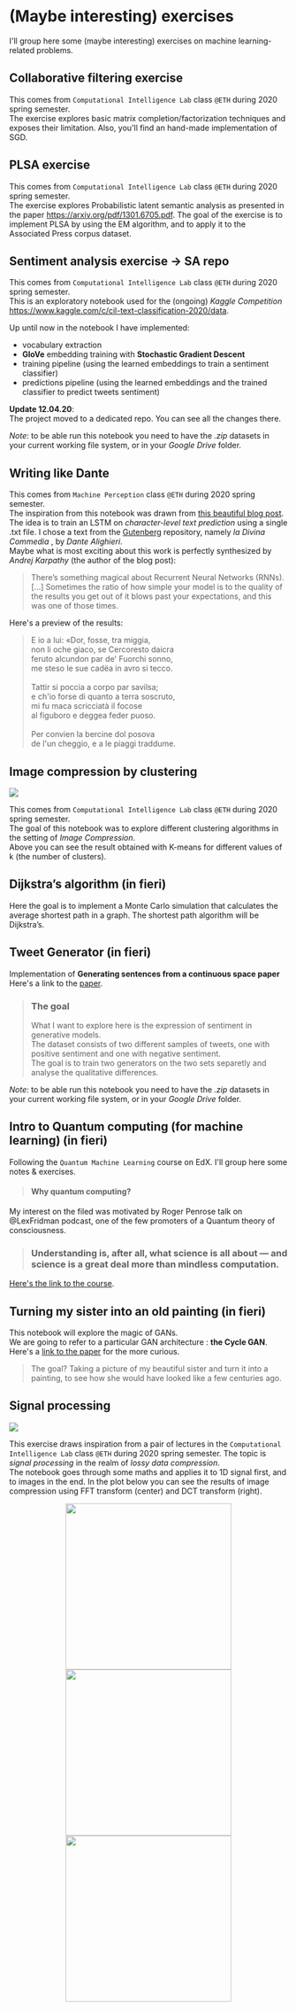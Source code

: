 # (Maybe interesting) exercises
I'll group here some (maybe interesting) exercises on machine learning-related problems. 

## Collaborative filtering exercise

This comes from ```Computational Intelligence Lab``` class ```@ETH``` during 2020 spring semester. <br>
The exercise explores basic matrix completion/factorization techniques and exposes their limitation. 
Also, you'll find an hand-made implementation of SGD.

## PLSA exercise
This comes from ```Computational Intelligence Lab``` class ```@ETH``` during 2020 spring semester. <br>
The exercise explores Probabilistic latent semantic analysis as presented in the paper https://arxiv.org/pdf/1301.6705.pdf. 
The goal of the exercise is to implement PLSA by using the EM algorithm, and to apply it to the Associated Press corpus dataset.

## Sentiment analysis exercise -> SA repo
This comes from ```Computational Intelligence Lab``` class ```@ETH``` during 2020 spring semester. <br>
This is an exploratory notebook used for the (ongoing) *Kaggle Competition* https://www.kaggle.com/c/cil-text-classification-2020/data.

Up until now in the notebook I have implemented:
- vocabulary extraction 
- **GloVe** embedding training with **Stochastic Gradient Descent**
- training pipeline (using the learned embeddings to train a sentiment classifier)
- predictions pipeline (using the learned embeddings and the trained classifier to predict tweets sentiment)

**Update 12.04.20**:<br>
The project moved to a dedicated repo. You can see all the changes there. 

*Note*: to be able run this notebook you need to have the *.zip* datasets in your current working file system, or in your *Google Drive* folder.

## Writing like Dante

This comes from ```Machine Perception``` class ```@ETH``` during 2020 spring semester. <br>
The inspiration from this notebook was drawn from [this beautiful blog post](http://karpathy.github.io/2015/05/21/rnn-effectiveness/).
The idea is to train an LSTM on *character-level text prediction* using a single .txt file. I chose a text from the [Gutenberg](http://www.gutenberg.org/) repository, namely *la Divina Commedia* , by *Dante Alighieri*. 
<br> Maybe what is most exciting about this work is perfectly synthesized by *Andrej Karpathy* (the author of the blog post): 
 > There’s something magical about Recurrent Neural Networks (RNNs). [...] Sometimes the ratio of how simple your model is to the quality of the results you get out of it blows past your expectations, and this was one of those times. 
 
Here's a preview of the results: 
> E io a lui: «Dor, fosse, tra miggia,<br>
  non li oche giaco, se Cercoresto daicra<br>
  feruto alcundon par de' Fuorchi sonno,<br>
  me steso le sue cadëa in avro si tecco.<br><br>
  Tattir si poccia a corpo par savilsa;<br>
  e ch'io forse di quanto a terra soscruto,<br>
  mi fu maca scricciatà il focose<br>
  al figuboro e deggea feder puoso.<br><br>
  Per convien la bercine dol posova<br>
  de l'un cheggio, e a le piaggi traddume.<br>


## Image compression by clustering
<img src="https://github.com/GiuliaLanzillotta/exercises/blob/master/compressions.jpg">

This comes from ```Computational Intelligence Lab``` class ```@ETH``` during 2020 spring semester. <br>
The goal of this notebook was to explore different clustering algorithms in the setting of *Image Compression*. <br>
Above you can see the result obtained with K-means for different values of k (the number of clusters). 

## Dijkstra’s algorithm (in fieri)

Here the goal is to implement a Monte Carlo simulation that calculates the average shortest path in a graph. The shortest path algorithm will be Dijkstra’s.

## Tweet Generator (in fieri)
Implementation of **Generating sentences from a continuous space paper**<br>
Here's a link to the [paper](https://arxiv.org/pdf/1511.06349v4.pdf).

> ### The goal 
> What I want to explore here is the expression of sentiment in generative models. <br>
> The dataset consists of two different samples of tweets, one with positive sentiment and one with negative sentiment. <br>
> The goal is to train two generators on the two sets separetly and analyse the qualitative differences.

*Note*: to be able run this notebook you need to have the *.zip* datasets in your current working file system, or in your *Google Drive* folder.

## Intro to Quantum computing (for machine learning) (in fieri)
Following the ```Quantum Machine Learning``` course on EdX. I'll group here some notes & exercises. <br>
>#### Why quantum computing? <br>
My interest on the filed was motivated by Roger Penrose talk on @LexFridman podcast, one of the few promoters of a Quantum theory of consciousness. 
> ### Understanding is, after all, what science is all about — and science is a great deal more than mindless computation. <br>
[Here's the link to the course](https://courses.edx.org/courses/course-v1:University_of_TorontoX+UTQML101x+2T2019/course/). 

## Turning my sister into an old painting (in fieri)
This notebook will explore the magic of GANs. <br>
We are going to refer to a particular GAN architecture : **the Cycle GAN**. Here's a [link to the paper](https://arxiv.org/pdf/1703.10593.pdf) for the more curious. 

>  The goal? Taking a picture of my beautiful sister and turn it into a painting, to see how she would have looked like a few centuries ago. 


## Signal processing 
<img src="https://github.com/GiuliaLanzillotta/exercises/blob/master/pics/sp1.png">
 

<div>
 
This exercise draws inspiration from a pair of lectures in the ```Computational Intelligence Lab``` class ```@ETH``` during 2020 spring semester. The topic is *signal processing* in the realm of *lossy data compression*. <br>
The notebook goes through some maths and applies it to 1D signal first, and to images in the end. 
In the plot below you can see the results of image compression using FFT transform (center) and DCT transform (right).

</div>
 
<div align="center">
<img src="https://github.com/GiuliaLanzillotta/exercises/blob/master/pics/sp3.png" width="300" >
<img src="https://github.com/GiuliaLanzillotta/exercises/blob/master/pics/sp4.png" width="300" >
<img src="https://github.com/GiuliaLanzillotta/exercises/blob/master/pics/sp5.png" width="300">
</div>

